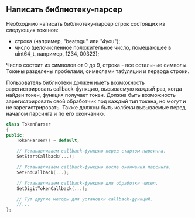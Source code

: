 ## Написать библиотеку-парсер

Необходимо написать библиотеку-парсер строк состоящих из следующих токенов:
- строка (например, "beatngu" или "4you");
- число (целочисленное положительное число, помещающее в uint64\_t, например, 1234, 00323);

Число состоит из символов от 0 до 9, строка - все остальные символы. Токены разделены пробелами, символами табуляции и первода строки.

Пользователь библиотеки должен иметь возможность зарегистрировать callback-функцию, вызываемую каждый раз, когда найден токен, функция получает токен. Должна быть возможность зарегистрировать свой обработчик под каждый тип токена, но могут и не зарегистрировать. Также должны быть колбеки вызываемые перед началом парсинга и по его окончанию.

```c++
class TokenParser
{
public:
    TokenParser() = default;

    // Устанавливаем callback-функцию перед стартом парсинга.
    SetStartCallback(...);

    // Устанавливаем callback-функцию после окончания парсинга.
    SetEndCallback(...);

    // Устанавливаем callback-функцию для обработки чисел.
    SetDigitTokenCallback(...);

    // Тут другие методы для установки callback-функций.
    //...
};
```
